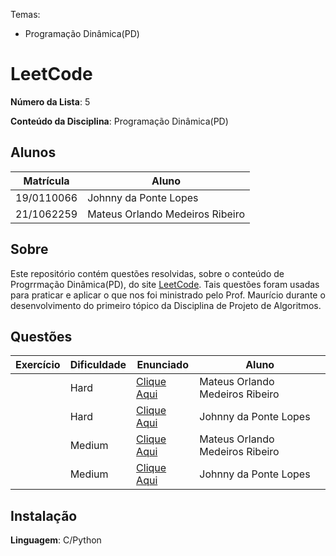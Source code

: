 Temas:
 - Programação Dinâmica(PD)

# LeetCode

**Número da Lista**: 5

**Conteúdo da Disciplina**: Programação Dinâmica(PD)

## Alunos
|Matrícula | Aluno |
| -- | -- |
| 19/0110066  | Johnny da Ponte Lopes |
| 21/1062259 |  Mateus Orlando Medeiros Ribeiro |

## Sobre 
Este repositório contém questões resolvidas, sobre o conteúdo de Progrrmação Dinâmica(PD), do site [LeetCode](https://leetcode.com). Tais questões foram usadas para praticar e aplicar o que nos foi ministrado pelo Prof. Maurício durante o desenvolvimento do primeiro tópico da Disciplina de Projeto de Algoritmos. 

## Questões
| Exercício | Dificuldade | Enunciado | Aluno |
| -- | -- | -- | -- |
| []() | Hard | [Clique Aqui]() | Mateus Orlando Medeiros Ribeiro |
| []() | Hard | [Clique Aqui]() | Johnny da Ponte Lopes |
| []() | Medium | [Clique Aqui]() | Mateus Orlando Medeiros Ribeiro |
| []() | Medium | [Clique Aqui]() | Johnny da Ponte Lopes |


## Instalação 
**Linguagem**: C/Python


